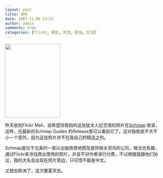 ```yaml
---
layout: post
title: 意外
date: 2007-11-06 23:32
author: admin
comments: true
categories: [flickr, 摄影, 旅游, 欧洲, 生活]
---
```

<img width="180" src="http://pic.yupoo.com/leoshcn/860954b55ce6/medium.jpg" height="240" style="width: 180px; height: 240px" />

昨天收到Flickr Mail，说希望将我拍的这张犹太人纪念馆的照片在<a target="_blank" href="http://www.schmap.com/">Schmap</a> 收录，这样，在最新的Schmap Guides 的Release里可以看到它了。这对我倒是不大不小一个意外，因为这张照片并不在我自己的精选之列。

Schmap是位于北美的一家以出版旅游地图及提供相关资讯的公司。做法也有趣，通过Flickr来寻找商业使用的照片，并且不对作者进行付费，不过根据我跟他们协议，我的大名会出现在照片旁边，只可惜不能是中文。

又想去欧洲了，这次要夏天去。
